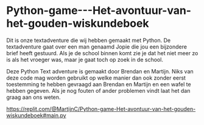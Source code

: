 # Python-game---Het-avontuur-van-het-gouden-wiskundeboek

Dit is onze textadventure die wij hebben gemaakt met Python. 
De textadventure gaat over een man genaamd Jopie die jou een bijzondere brief heeft gestuurd. 
Als je de school binnen komt zie je dat het niet meer zo is als het vroeger was, maar je gaat toch op zoek in de school. 

Deze Python Text adventure is gemaakt door Brendan en Martijn. 
Niks van deze code mag worden gebruikt op welke manier dan ook zonder eerst toestemming te hebben gevraagd aan Brendan en Martijn en een wafel te hebben gegeven. Als je nog fouten of ander problemen vindt laat het dan graag aan ons weten. 

https://replit.com/@MartijnC/Python-game-Het-avontuur-van-het-gouden-wiskundeboek#main.py
